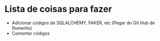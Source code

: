 # Lista de coisas para fazer
- Adicionar códigos de SQLALCHEMY, FAKER, etc (Pegar do Git Hub de Romerito)
- Comentar códigos